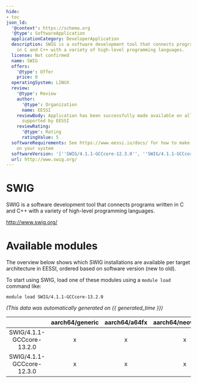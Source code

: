 ```yaml
---
hide:
- toc
json_ld:
  '@context': https://schema.org
  '@type': SoftwareApplication
  applicationCategory: DeveloperApplication
  description: SWIG is a software development tool that connects programs written
    in C and C++ with a variety of high-level programming languages.
  license: Not confirmed
  name: SWIG
  offers:
    '@type': Offer
    price: 0
  operatingSystem: LINUX
  review:
    '@type': Review
    author:
      '@type': Organization
      name: EESSI
    reviewBody: Application has been successfully made available on all architectures
      supported by EESSI
    reviewRating:
      '@type': Rating
      ratingValue: 5
  softwareRequirements: See https://www.eessi.io/docs/ for how to make EESSI available
    on your system
  softwareVersion: '[''SWIG/4.1.1-GCCcore-12.3.0'', ''SWIG/4.1.1-GCCcore-13.2.0'']'
  url: http://www.swig.org/
---
```


SWIG
====


SWIG is a software development tool that connects programs written in C and C++ with a variety of high-level programming languages.

http://www.swig.org/
# Available modules


The overview below shows which SWIG installations are available per target architecture in EESSI, ordered based on software version (new to old).

To start using SWIG, load one of these modules using a `module load` command like:

```shell
module load SWIG/4.1.1-GCCcore-13.2.0
```

*(This data was automatically generated on {{ generated_time }})*

| |aarch64/generic|aarch64/a64fx|aarch64/neoverse_n1|aarch64/neoverse_v1|aarch64/nvidia/grace|x86_64/generic|x86_64/amd/zen2|x86_64/amd/zen3|x86_64/amd/zen4|x86_64/intel/cascadelake|x86_64/intel/haswell|x86_64/intel/icelake|x86_64/intel/sapphirerapids|x86_64/intel/skylake_avx512|
| :---: | :---: | :---: | :---: | :---: | :---: | :---: | :---: | :---: | :---: | :---: | :---: | :---: | :---: | :---: |
|SWIG/4.1.1-GCCcore-13.2.0|x|x|x|x|x|x|x|x|x|x|x|x|x|x|
|SWIG/4.1.1-GCCcore-12.3.0|x|x|x|x|x|x|x|x|x|x|x|x|x|x|
